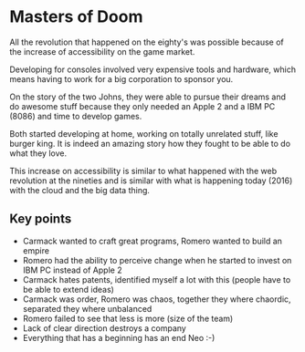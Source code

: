 # Masters of Doom

All the revolution that happened on the eighty's was possible because
of the increase of accessibility on the game market.

Developing for consoles involved very expensive tools and hardware, which
means having to work for a big corporation to sponsor you.

On the story of the two Johns, they were able to pursue their dreams and do
awesome stuff because they only needed an Apple 2 and a IBM PC (8086) and time
to develop games.

Both started developing at home, working on totally unrelated stuff, like burger king.
It is indeed an amazing story how they fought to be able to do what they love.

This increase on accessibility is similar to what happened with the web revolution at the
nineties and is similar with what is happening today (2016) with the cloud and the big data thing.


## Key points

* Carmack wanted to craft great programs, Romero wanted to build an empire
* Romero had the ability to perceive change when he started to invest on IBM PC instead of Apple 2
* Carmack hates patents, identified myself a lot with this (people have to be able to extend ideas)
* Carmack was order, Romero was chaos, together they where chaordic, separated they where unbalanced
* Romero failed to see that less is more (size of the team)
* Lack of clear direction destroys a company
* Everything that has a beginning has an end Neo :-)
